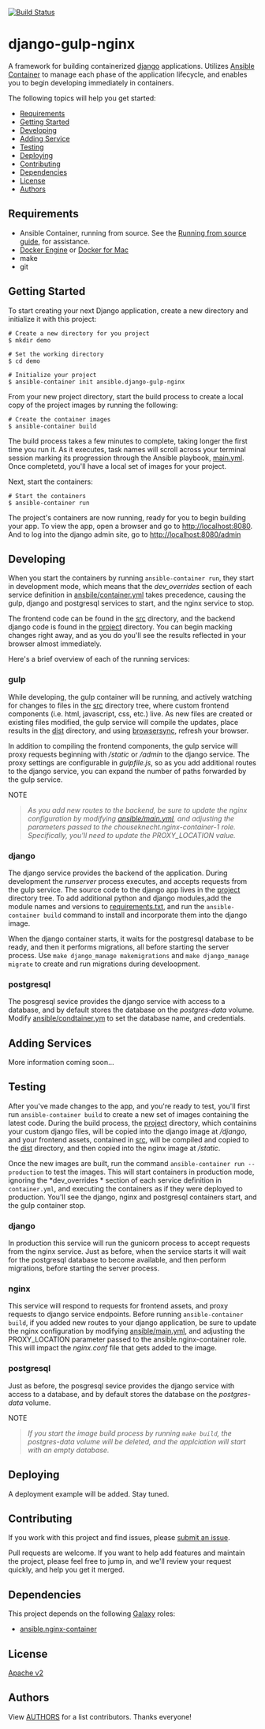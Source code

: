 [![Build Status](https://travis-ci.org/ansible/django-gulp-nginx.svg?branch=master)](https://travis-ci.org/ansible/django-gulp-nginx)

# django-gulp-nginx

A framework for building containerized [django](https://www.djangoproject.com/) applications. Utilizes [Ansible Container](https://github.com/ansible/ansible-container) to manage each phase of the application lifecycle, and enables you to begin developing immediately in containers.

The following topics will help you get started: 

- [Requirements](#requirements)
- [Getting Started](#getting-started)
- [Developing](#developing)
- [Adding Service](#adding)
- [Testing](#testing)
- [Deploying](#openshift)
- [Contributing](#contributing)
- [Dependencies](#dependencies)
- [License](#license)
- [Authors](#author)

<h2 id="requirements">Requirements</h2>

- Ansible Container, running from source. See the [Running from source guide](http://docs.ansible.com/ansible-container/installation.html#running-from-source), for assistance. 
- [Docker Engine](https://www.docker.com/products/docker-engine) or [Docker for Mac](https://docs.docker.com/engine/installation/mac/)
- make
- git

<h2 id="getting-started">Getting Started</h2>

To start creating your next Django application, create a new directory and initialize it with this project:  

```
# Create a new directory for you project
$ mkdir demo

# Set the working directory
$ cd demo 

# Initialize your project
$ ansible-container init ansible.django-gulp-nginx
```

From your new project directory, start the build process to create a local copy of the project images by running the following: 

```
# Create the container images
$ ansible-container build
```

The build process takes a few minutes to complete, taking longer the first time you run it. As it executes, task names will scroll across your terminal session marking its progression through the Ansible playbook, [main.yml](./blob/master/ansible/main.yml). Once completetd, you'll have a local set of images for your project.

Next, start the containers: 

```
# Start the containers
$ ansible-container run
```

The project's containers are now running, ready for you to begin building your app. To view the app, open a browser and go to [http://localhost:8080](http://localhost:8080). And to log into the django admin site, go to [http://localhost:8080/admin](http://localhost:8080/admin)

<h2 id="developing">Developing</h2>
 
When you start the containers by running `ansible-container run`, they start in development mode, which means that the *dev_overrides* section of each service definition in [ansbile/container.yml](./ansible/container.yml) takes precedence, causing the gulp, django and postgresql services to start, and the nginx service to stop.  

The frontend code can be found in the [src](./src) directory, and the backend django code is found in the [project](./project) directory. You can begin macking changes right away, and as you do you'll see the results reflected in your browser almost immediately.

Here's a brief overview of each of the running services:

### gulp 

While developing, the gulp container will be running, and actively watching for changes to files in the [src](./src) directory tree, where custom frontend components (i.e. html, javascript, css, etc.) live. As new files are created or existing files modified, the gulp service will compile the updates, place results in the [dist](./dist) directory, and using [browsersync](https://browsersync.io/), refresh your browser.

In addition to compiling the frontend components, the gulp service will proxy requests beginning with */static* or */admin* to the django service. The proxy settings are configurable in *gulpfile.js*, so as you add additional routes to the django service, you can expand the number of paths forwarded by the gulp service. 

NOTE
> *As you add new routes to the backend, be sure to update the nginx configuration by modifying [ansible/main.yml](./ansible/main.yml), and adjusting the parameters passed to the chouseknecht.nginx-container-1 role. Specifically, you'll need to update the PROXY_LOCATION value.*

### django

The django service provides the backend of the application. During development the *runserver* process executes, and accepts requests from the gulp service. The source code to the django app lives in the [project](./project) directory tree. To add additional python and django modules,add the module names and versions to [requirements.txt](./requirements.txt), and run the `ansible-container build` command to install and incorporate them into the django image.

When the django container starts, it waits for the postgresql database to be ready, and then it performs migrations, all before starting the server process. Use `make django_manage makemigrations` and `make django_manage migrate` to create and run migrations during develoopment.  

### postgresql

The posgresql sevice provides the django service with access to a database, and by default stores the database on the *postgres-data* volume. Modify [ansible/condtainer.ym](./ansible/container.yml) to set the database name, and credentials.  

<h2 id="adding">Adding Services</h2>

More information coming soon... 

<h2 id="testing">Testing</h2>

After you've made changes to the app, and you're ready to test, you'll first run `ansible-container build` to create a new set of images containing the latest code. During the build process, the [project](./project) directory, which containins your custom django files, will be copied into the django image at */django*, and your frontend assets, contained in [src](./src), will be compiled and copied to the [dist](./dist) directory, and then copied into the nginx image at */static*.

Once the new images are built, run the command `ansible-container run --production` to test the images. This will start containers in production mode, ignoring the *dev_overrides * section of each service definition in `container.yml`, and executing the containers as if they were deployed to production. You'll see the django, nginx and postgresql containers start, and the gulp container stop.

### django

In production this service will run the gunicorn process to accept requests from the nginx service. Just as before, when the service starts it will wait for the postgresql database to become available, and then perform migrations, before starting the server process. 

### nginx 

This service will respond to requests for frontend assets, and proxy requests to django service endpoints. Before running `ansible-container build`, if you added new routes to your django application, be sure to update the nginx configuration by modifying [ansible/main.yml](./ansible/main.yml), and adjusting the PROXY_LOCATION parameter passed to the ansible.nginx-container role. This will impact the *nginx.conf* file that gets added to the image.

### postgresql

Just as before, the posgresql sevice provides the django service with access to a database, and by default stores the database on the *postgres-data* volume.

NOTE
> *If you start the image build process by running `make build`, the postgres-data volume will be deleted, and the applciation will start with an empty database.*

<h2 id="openshift">Deploying</h2>

A deployment example will be added. Stay tuned.

<h2 id="contributing">Contributing</h2>

If you work with this project and find issues, please [submit an issue](https://github.com/ansible/django-gulp-nginx/issues). 

Pull requests are welcome. If you want to help add features and maintain the project, please feel free to jump in, and we'll review your request quickly, and help you get it merged.

<h2 id="dependencies">Dependencies</h2>

This project depends on the following [Galaxy](https://galaxy.ansible.com) roles:

- [ansible.nginx-container](https://galaxy.ansible.com/ansible/nginx-container)

<h2 id="license">License</h2>

[Apache v2](https://www.apache.org/licenses/LICENSE-2.0)

<h2 id="author">Authors</h2>

View [AUTHORS](./AUTHORS) for a list contributors. Thanks everyone!



